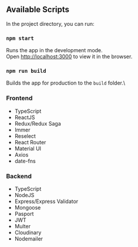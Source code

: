 ## Available Scripts

In the project directory, you can run:

### `npm start`

Runs the app in the development mode.\
Open [http://localhost:3000](http://localhost:3000) to view it in the browser.


### `npm run build`

Builds the app for production to the `build` folder.\


### Frontend 

- TypeScript
- ReactJS
- Redux/Redux Saga
- Immer
- Reselect
- React Router
- Material UI
- Axios
- date-fns


### Backend

- TypeScript
- NodeJS
- Express/Express Validator
- Mongoose
- Pasport
- JWT
- Multer
- Cloudinary
- Nodemailer
